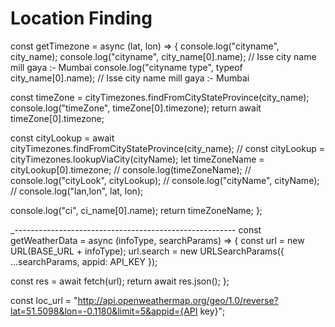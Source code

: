 # Location Finding

const getTimezone = async (lat, lon) => {
console.log("cityname", city_name);
console.log("cityname", city_name[0].name); // Isse city name mill gaya :- Mumbai
console.log("cityname type", typeof city_name[0].name); // Isse city name mill gaya :- Mumbai

const timeZone = cityTimezones.findFromCityStateProvince(city_name);
console.log("timeZone", timeZone[0].timezone);
return await timeZone[0].timezone;

const cityLookup = await cityTimezones.findFromCityStateProvince(city_name);
// const cityLookup = cityTimezones.lookupViaCity(cityName);
let timeZoneName = cityLookup[0].timezone;
// console.log(timeZoneName);
// console.log("cityLook", cityLookup);
// console.log("cityName", cityName);
// console.log("lan,lon", lat, lon);

console.log("ci", ci_name[0].name);
return timeZoneName;
};

\_-------------------------------------------------------
const getWeatherData = async (infoType, searchParams) => {
const url = new URL(BASE_URL + infoType);
url.search = new URLSearchParams({ ...searchParams, appid: API_KEY });

const res = await fetch(url);
return await res.json();
};

const loc_url =
"http://api.openweathermap.org/geo/1.0/reverse?lat=51.5098&lon=-0.1180&limit=5&appid={API key}";
